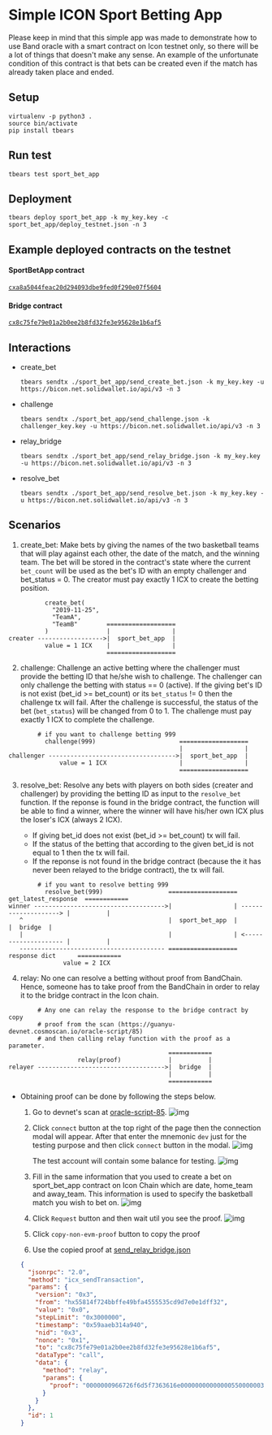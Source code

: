 # Simple ICON Sport Betting App

Please keep in mind that this simple app was made to demonstrate how to use Band oracle with a smart contract on Icon testnet only, so there will be a lot of things that doesn't make any sense. An example of the unfortunate condition of this contract is that bets can be created even if the match has already taken place and ended.

## Setup

```
virtualenv -p python3 .
source bin/activate
pip install tbears
```

## Run test

```
tbears test sport_bet_app
```

## Deployment

```
tbears deploy sport_bet_app -k my_key.key -c sport_bet_app/deploy_testnet.json -n 3
```

## Example deployed contracts on the testnet

#### SportBetApp contract

[`cxa8a5044feac20d294093dbe9fed0f290e07f5604`](https://bicon.tracker.solidwallet.io/contract/cxa8a5044feac20d294093dbe9fed0f290e07f5604#readcontract)

#### Bridge contract

[`cx8c75fe79e01a2b0ee2b8fd32fe3e95628e1b6af5`](https://bicon.tracker.solidwallet.io/contract/cx8c75fe79e01a2b0ee2b8fd32fe3e95628e1b6af5#readcontract)

## Interactions

- create_bet

  ```
  tbears sendtx ./sport_bet_app/send_create_bet.json -k my_key.key -u https://bicon.net.solidwallet.io/api/v3 -n 3
  ```

- challenge

  ```
  tbears sendtx ./sport_bet_app/send_challenge.json -k challenger_key.key -u https://bicon.net.solidwallet.io/api/v3 -n 3
  ```

- relay_bridge

  ```
  tbears sendtx ./sport_bet_app/send_relay_bridge.json -k my_key.key -u https://bicon.net.solidwallet.io/api/v3 -n 3
  ```

- resolve_bet
  ```
  tbears sendtx ./sport_bet_app/send_resolve_bet.json -k my_key.key -u https://bicon.net.solidwallet.io/api/v3 -n 3
  ```

## Scenarios

1. create_bet: Make bets by giving the names of the two basketball teams that will play against each other, the date of the match, and the winning team. The bet will be stored in the contract's state where the current `bet_count` will be used as the bet's ID with an empty challenger and bet_status = 0. The creator must pay exactly 1 ICX to create the betting position.

```
          create_bet(
            "2019-11-25",
            "TeamA",
            "TeamB"        ===================
          )                |                 |
creater ------------------>|  sport_bet_app  |
          value = 1 ICX    |                 |
                           ===================
```

2. challenge: Challenge an active betting where the challenger must provide the betting ID that he/she wish to challenge. The challenger can only challenge the betting with status == 0 (active). If the giving bet's ID is not exist (bet_id >= bet_count) or its `bet_status` != 0 then the challenge tx will fail. After the challenge is successful, the status of the bet (`bet_status`) will be changed from 0 to 1. The challenge must pay exactly 1 ICX to complete the challenge.

```
        # if you want to challenge betting 999
          challenge(999)                       ===================
                                               |                 |
challenger ----------------------------------->|  sport_bet_app  |
              value = 1 ICX                    |                 |
                                               ===================
```

3. resolve_bet: Resolve any bets with players on both sides (creater and challenger) by providing the betting ID as input to the `resolve_bet` function. If the reponse is found in the bridge contract, the function will be able to find a winner, where the winner will have his/her own ICX plus the loser's ICX (always 2 ICX).

   - If giving bet_id does not exist (bet_id >= bet_count) tx will fail.
   - If the status of the betting that according to the given bet_id is not equal to 1 then the tx will fail.
   - If the reponse is not found in the bridge contract (because the it has never been relayed to the bridge contract), the tx will fail.

```
        # if you want to resolve betting 999
          resolve_bet(999)                  ===================  get_latest_response  ============
winner ------------------------------------>|                 | --------------------> |          |
   ^                                        |  sport_bet_app  |                       |  bridge  |
   |                                        |                 | <-------------------- |          |
   ---------------------------------------- ===================    response dict      ============
               value = 2 ICX
```

4. relay: No one can resolve a betting without proof from BandChain. Hence, someone has to take proof from the BandChain in order to relay it to the bridge contract in the Icon chain.

```
        # Any one can relay the response to the bridge contract by copy
        # proof from the scan (https://guanyu-devnet.cosmoscan.io/oracle-script/85)
        # and then calling relay function with the proof as a parameter.
                                            ============
                   relay(proof)             |          |
relayer ----------------------------------->|  bridge  |
                                            |          |
                                            ============

```

- Obtaining proof can be done by following the steps below.

  1.  Go to devnet's scan at [oracle-script-85](https://guanyu-devnet.cosmoscan.io/oracle-script/85).
      ![img](https://user-images.githubusercontent.com/12705423/93473449-3ca5f400-f920-11ea-94f9-99bb87c3efe1.png)

  2.  Click `connect` button at the top right of the page then the connection modal will appear. After that enter the mnemonic `dev` just for the testing purpose and then click `connect` button in the modal.
      ![img](https://user-images.githubusercontent.com/12705423/93473852-bb9b2c80-f920-11ea-8a79-6ce712f2a8b0.png)

      The test account will contain some balance for testing.
      ![img](https://user-images.githubusercontent.com/12705423/93474236-467c2700-f921-11ea-8a67-3fe16b3e885a.png)

  3.  Fill in the same information that you used to create a bet on sport_bet_app contract on Icon Chain which are date, home_team and away_team. This information is used to specify the basketball match you wish to bet on.
      ![img](https://user-images.githubusercontent.com/12705423/93474601-c3a79c00-f921-11ea-82dd-58421409f5b3.png)

  4.  Click `Request` button and then wait util you see the proof.
      ![img](https://user-images.githubusercontent.com/12705423/93475975-74fb0180-f923-11ea-80e8-c75bf10e7d97.png)

  5.  Click `copy-non-evm-proof` button to copy the proof

  6.  Use the copied proof at [send_relay_bridge.json](./sport_bet_app/send_relay_bridge.json)

  ```json
  {
    "jsonrpc": "2.0",
    "method": "icx_sendTransaction",
    "params": {
      "version": "0x3",
      "from": "hx55814f724bbffe49bfa4555535cd9d7e0e1dff32",
      "value": "0x0",
      "stepLimit": "0x3000000",
      "timestamp": "0x59aaeb314a940",
      "nid": "0x3",
      "nonce": "0x1",
      "to": "cx8c75fe79e01a2b0ee2b8fd32fe3e95628e1b6af5",
      "dataType": "call",
      "data": {
        "method": "relay",
        "params": {
          "proof": "0000000966726f6d5f7363616e00000000000000550000003c0000000a323031392d31312d32350000001922436f6d756e69636163696f6e6573204d65726365646573220000000d2253616e204c6f72656e7a6f22000000000000000400000000000000040000000966726f6d5f7363616e000000000001c9b500000000000000040000000064d832e80000000064d8273001000000080000005700000063"
        }
      }
    },
    "id": 1
  }
  ```
